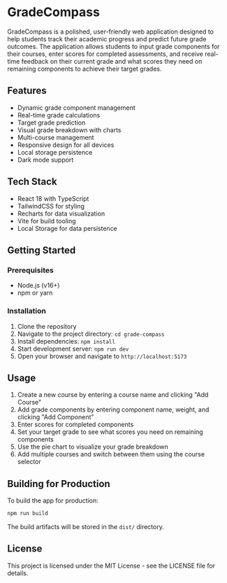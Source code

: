 # GradeCompass

GradeCompass is a polished, user-friendly web application designed to help students track their academic progress and predict future grade outcomes. The application allows students to input grade components for their courses, enter scores for completed assessments, and receive real-time feedback on their current grade and what scores they need on remaining components to achieve their target grades.

## Features

- Dynamic grade component management
- Real-time grade calculations
- Target grade prediction
- Visual grade breakdown with charts
- Multi-course management
- Responsive design for all devices
- Local storage persistence
- Dark mode support

## Tech Stack

- React 18 with TypeScript
- TailwindCSS for styling
- Recharts for data visualization
- Vite for build tooling
- Local Storage for data persistence

## Getting Started

### Prerequisites

- Node.js (v16+)
- npm or yarn

### Installation

1. Clone the repository
2. Navigate to the project directory: `cd grade-compass`
3. Install dependencies: `npm install`
4. Start development server: `npm run dev`
5. Open your browser and navigate to `http://localhost:5173`

## Usage

1. Create a new course by entering a course name and clicking "Add Course"
2. Add grade components by entering component name, weight, and clicking "Add Component"
3. Enter scores for completed components
4. Set your target grade to see what scores you need on remaining components
5. Use the pie chart to visualize your grade breakdown
6. Add multiple courses and switch between them using the course selector

## Building for Production

To build the app for production:

```bash
npm run build
```

The build artifacts will be stored in the `dist/` directory.

## License

This project is licensed under the MIT License - see the LICENSE file for details.
